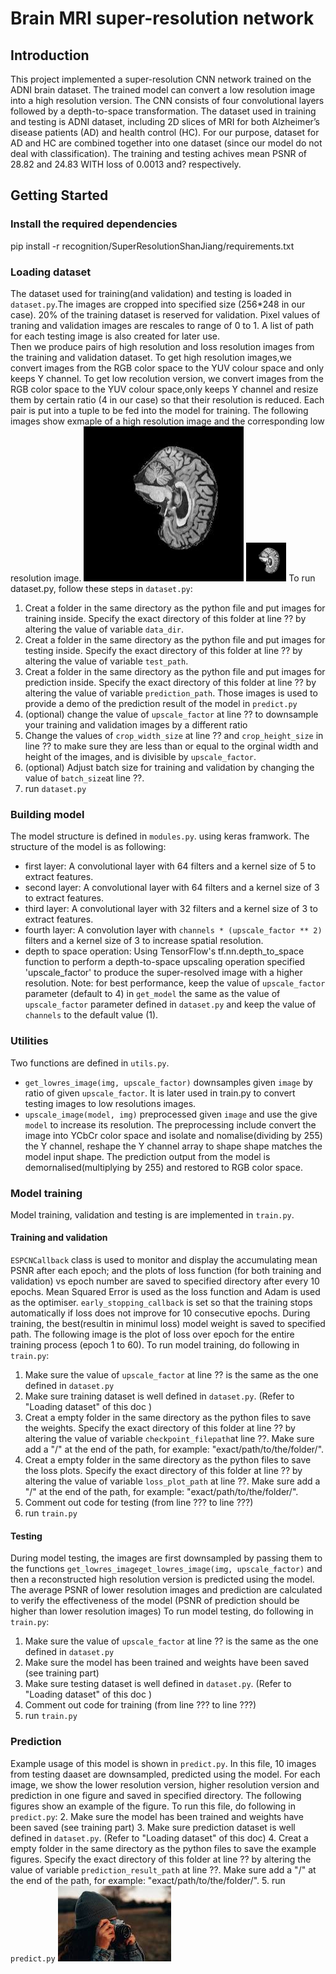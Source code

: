 # Brain MRI super-resolution network 
## Introduction
This project implemented a super-resolution CNN network trained on the ADNI brain dataset. The trained model can convert a low resolution image into a high resolution version. The CNN consists of four convolutional layers followed by a depth-to-space transformation. The dataset used in training and testing is ADNI dataset, including 2D slices of MRI for both Alzheimer’s disease patients (AD) and health control (HC). For our purpose, dataset for AD and HC are combined together into one dataset (since our model do not deal with classification). The training and testing achives mean PSNR of 28.82 and 24.83 WITH loss of 0.0013 and? respectively.
## Getting Started
### Install the required dependencies
pip install -r  recognition/SuperResolutionShanJiang/requirements.txt   
### Loading dataset
The dataset used for training(and validation) and testing is loaded in `dataset.py`.The images are cropped into specified size (256*248 in our case). 20% of the training dataset is reserved for validation. Pixel values of traning and validation images are rescales to range of 0 to 1. A list of path for each testing image is also created for later use.        
Then we produce pairs of  high resolution and loss resolution images from the training and validation dataset. To get high resolution images,we convert images from the RGB color space to the YUV colour space and only keeps Y channel. To get low recolution version, we convert images from the RGB color space to the YUV colour space,only keeps Y channel and resize them by certain ratio (4 in our case) so that their resolution is reduced. Each pair is put into a tuple to be fed into the model for training. The following images show exmaple of a high resolution image and the corresponding low resolution image. 
![A high resolution MRI image](readme_images/high_res_train.png)
![A low resolution MRI image](readme_images/low_res_train.png)
To run dataset.py, follow these steps in `dataset.py`:
1. Creat a folder in the same directory as the python file and put images for training inside. Specify the exact directory of this folder at line ?? by altering the value of variable `data_dir`.
2. Creat a folder in the same directory as the python file and put images for testing inside. Specify the exact directory of this folder at line ?? by altering the value of variable `test_path`.
3. Creat a folder in the same directory as the python file and put images for prediction inside. Specify the exact directory of this folder at line ?? by altering the value of variable `prediction_path`. Those images is used to provide a demo of the prediction result of the model in `predict.py`
4. (optional) change the value of `upscale_factor` at line ?? to downsample your training and validation images by a different ratio
5. Change the values of `crop_width_size` at line ?? and `crop_height_size` in line ?? to make sure they are less than or equal to the orginal width and height of the images, and is divisible by `upscale_factor`.
6. (optional) Adjust batch size for training and validation by changing the value of `batch_size`at line ??.
7. run `dataset.py`
### Building model
The model structure is defined in `modules.py`. using keras framwork. The structure of the model is as following:
- first layer: A convolutional layer with 64 filters and a kernel size of 5 to extract features.
- second layer: A convolutional layer with 64 filters and a kernel size of 3 to extract features.
- third layer: A convolutional layer with 32 filters and a kernel size of 3 to extract features.
- fourth layer: A convolution layer with `channels * (upscale_factor ** 2)` filters and a kernel size of 3 to increase spatial resolution.
- depth to space operation: Using TensorFlow's tf.nn.depth_to_space function to perform a depth-to-space upscaling operation specified 'upscale_factor' to produce the super-resolved image with a higher resolution.
Note: for best performance, keep the value of `upscale_factor` parameter (default to 4) in `get_model` the same as the value of `upscale_factor` parameter defined in `dataset.py` and keep the value of `channels` to the default value (1).
### Utilities
Two functions are defined in `utils.py`. 
- `get_lowres_image(img, upscale_factor)` downsamples given `image` by  ratio of given `upscale_factor`. It is later used in train.py to convert testing images to low resolutions images.
- `upscale_image(model, img)` preprocessed given `image` and use the give `model` to increase its resolution. The preprocessing include convert the image into YCbCr color space and isolate and nomalise(dividing by 255) the Y channel, reshape the Y channel array to shape shape matches the model input shape. The prediction output from the model is demornalised(multiplying by 255) and restored to RGB color space.
### Model training
Model training, validation and testing is are implemented in `train.py`.
#### Training and validation 
`ESPCNCallback` class is used to monitor and display the accumulating mean PSNR after each epoch; and the plots of loss function (for both training and validation) vs epoch number are saved to specified directory after every 10 epochs. Mean Squared Error is used as the loss function and Adam is used as the optimiser. `early_stopping_callback` is set so that the training stops automatically if loss does not improve for 10 consecutive epochs. During training, the best(resultin in minimul loss) model weight is saved to specified path. The following image is the plot of loss over epoch for the entire training process (epoch 1 to 60).
To run model training, do following in `train.py`:
1. Make sure the value of `upscale_factor` at line ?? is the same as the one defined in `dataset.py`
2. Make sure training dataset is well defined in `dataset.py`. (Refer to "Loading dataset" of this doc )
3. Creat a empty folder in the same directory as the python files to save the weights. Specify the exact directory of this folder at line ?? by altering the value of variable `checkpoint_filepath`at line ??. Make sure add a "/" at the end of the path, for example: "exact/path/to/the/folder/".
4. Creat a empty folder in the same directory as the python files to save the loss plots. Specify the exact directory of this folder at line ?? by altering the value of variable `loss_plot_path` at line ??. Make sure add a "/" at the end of the path, for example: "exact/path/to/the/folder/".
5. Comment out code for testing (from line ??? to line ???)
6. run `train.py`
#### Testing
During model testing, the images are first downsampled by passing them to the functions `get_lowres_imageget_lowres_image(img, upscale_factor)` and then a reconstructed high resolution version is predicted using the model. The average PSNR of lower resolution images and prediction are calculated to verify the effectiveness of the model (PSNR of prediction should be higher than lower resolution images)
To run model testing, do following in `train.py`:
1. Make sure the value of `upscale_factor` at line ?? is the same as the one defined in `dataset.py`
2. Make sure the model has been trained and weights have been saved (see training part)
3. Make sure testing dataset is well defined in `dataset.py`. (Refer to "Loading dataset" of this doc )
4. Comment out code for training (from line ??? to line ???)
5. run `train.py`
### Prediction
Example usage of this model is shown in `predict.py`. In this file, 10 images from testing daaset are downsampled, predicted using the model. For each image, we show the lower resolution version, higher resolution version and prediction in one figure and saved in specified directory. The following figures show an example of the figure.
To run this file, do following in `predict.py`:
2. Make sure the model has been trained and weights have been saved (see training part)
3. Make sure prediction dataset is well defined in `dataset.py`. (Refer to "Loading dataset" of this doc)
4. Creat a empty folder in the same directory as the python files to save the example figures. Specify the exact directory of this folder at line ?? by altering the value of variable `prediction_result_path` at line ??. Make sure add a "/" at the end of the path, for example: "exact/path/to/the/folder/".
5. run `predict.py` 
![example](im.jpg)


       

     
    
